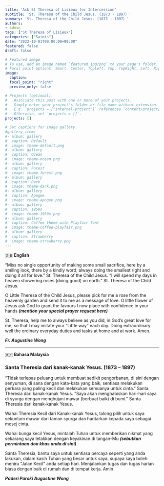 ```yaml
---
title: 'Ask St Theresa of Lisieux for Intercession'
subtitle: 'St. Theresa of the Child Jesus. (1873 - 1897）'
summary: 'St. Theresa of the Child Jesus. (1873 - 1897）'
authors:
- admin
tags: ["St Theresa of Lisieux"]
categories: ["Saints"]
date: "2022-10-01T00:00:00+08:00"
featured: false
draft: false

# Featured image
# To use, add an image named `featured.jpg/png` to your page's folder.
# Focal point options: Smart, Center, TopLeft, Top, TopRight, Left, Right, BottomLeft, Bottom, BottomRight
image:
  caption:
  focal_point: "right"
  preview_only: false

# Projects (optional).
#   Associate this post with one or more of your projects.
#   Simply enter your project's folder or file name without extension.
#   E.g. `projects = ["internal-project"]` references `content/project/deep-learning/index.md`.
#   Otherwise, set `projects = []`.
projects: []

# Set captions for image gallery.
#gallery_item:
#- album: gallery
#  caption: Default
#  image: theme-default.png
#- album: gallery
#  caption: Ocean
#  image: theme-ocean.png
#- album: gallery
#  caption: Forest
#  image: theme-forest.png
#- album: gallery
#  caption: Dark
#  image: theme-dark.png
#- album: gallery
#  caption: Apogee
#  image: theme-apogee.png
#- album: gallery
#  caption: 1950s
#  image: theme-1950s.png
#- album: gallery
#  caption: Coffee theme with Playfair font
#  image: theme-coffee-playfair.png
#- album: gallery
#  caption: Strawberry
#  image: theme-strawberry.png
---
```


:gb: __English__

“Miss no single opportunity of making some small sacrifice, here by a smiling look, there by a kindly word; always doing the smallest right and doing it all for love.” St. Theresa of the Child Jesus. “I will spend my days in heaven showering roses (doing good) on earth.” St. Theresa of the Child Jesus.

O Little Theresa of the Child Jesus, please pick for me a rose from the heavenly garden and send it to me as a message of love.
O little flower of Jesus ask God to grant the favours I now place with confidence in your hands  ___(mention your special prayer request here)___

St. Theresa, help me to always believe as you did, in God’s great love for me, so that I may imitate your “Little way” each day. Doing extraordinary well the ordinary everyday duties and tasks at home and at work. Amen.

___Fr. Augustine Wong___

---

:malaysia: __Bahasa Malaysia__

### Santa Theresia dari kanak-kanak Yesus. (1873 – 1897)

“Tidak terlepas peluang untuk membuat sedikit pengorbanan, di sini dengan senyuman, di sana dengan kata-kata yang baik; sentiasa melakukan perkara yang paling kecil dan melakukan semuanya untuk cinta."  Santa Theresia dari kanak-kanak Yesus. "Saya akan menghabiskan hari-hari saya di syurga dengan menghujani mawar (berbuat baik) di bumi." Santa Theresia dari kanak-kanak Yesus.

Wahai Theresia Kecil dari Kanak-kanak Yesus, tolong pilih untuk saya sekuntum mawar dari taman syurga dan hantarkan kepada saya sebagai mesej cinta.

Wahai bunga kecil Yesus, mintalah Tuhan untuk memberikan nikmat yang sekarang saya letakkan dengan keyakinan di tangan-Mu ___(sebutkan permintaan doa khas anda di sini)___

Santa Theresia, bantu saya untuk sentiasa percaya seperti yang anda lakukan, dalam kasih Tuhan yang besar untuk saya, supaya saya boleh meniru "Jalan Kecil" anda setiap hari. Menjalankan tugas dan tugas harian biasa dengan baik di rumah dan di tempat kerja. Amin.


___Paderi Paroki Augustine Wong___

